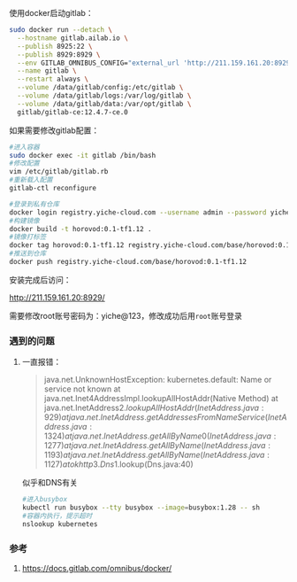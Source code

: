 使用docker启动gitlab：

```bash
sudo docker run --detach \
  --hostname gitlab.ailab.io \
  --publish 8925:22 \
  --publish 8929:8929 \
  --env GITLAB_OMNIBUS_CONFIG="external_url 'http://211.159.161.20:8929/';gitlab_rails['gitlab_shell_ssh_port'] = 8925;" \
  --name gitlab \
  --restart always \
  --volume /data/gitlab/config:/etc/gitlab \
  --volume /data/gitlab/logs:/var/log/gitlab \
  --volume /data/gitlab/data:/var/opt/gitlab \
  gitlab/gitlab-ce:12.4.7-ce.0
```

如果需要修改gitlab配置：

```bash
#进入容器
sudo docker exec -it gitlab /bin/bash
#修改配置
vim /etc/gitlab/gitlab.rb
#重新载入配置
gitlab-ctl reconfigure
```

```bash
#登录到私有仓库
docker login registry.yiche-cloud.com --username admin --password yiche
#构建镜像
docker build -t horovod:0.1-tf1.12 .
#镜像打标签
docker tag horovod:0.1-tf1.12 registry.yiche-cloud.com/base/horovod:0.1-tf1.12
#推送到仓库
docker push registry.yiche-cloud.com/base/horovod:0.1-tf1.12
```

安装完成后访问：

http://211.159.161.20:8929/

需要修改root账号密码为：yiche@123，修改成功后用`root`账号登录

### 遇到的问题

1. 一直报错：

   > java.net.UnknownHostException: kubernetes.default: Name or service not known
   > 	at java.net.Inet4AddressImpl.lookupAllHostAddr(Native Method)
   > 	at java.net.InetAddress$2.lookupAllHostAddr(InetAddress.java:929)
   > 	at java.net.InetAddress.getAddressesFromNameService(InetAddress.java:1324)
   > 	at java.net.InetAddress.getAllByName0(InetAddress.java:1277)
   > 	at java.net.InetAddress.getAllByName(InetAddress.java:1193)
   > 	at java.net.InetAddress.getAllByName(InetAddress.java:1127)
   > 	at okhttp3.Dns$1.lookup(Dns.java:40)

   似乎和DNS有关

   ```bash
   #进入busybox
   kubectl run busybox --tty busybox --image=busybox:1.28 -- sh
   #容器内执行，提示超时
   nslookup kubernetes
   ```


### 参考

1. https://docs.gitlab.com/omnibus/docker/